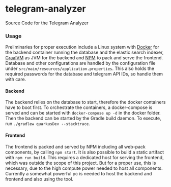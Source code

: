 # telegram-analyzer
Source Code for the Telegram Analyzer

### Usage
Preliminaries for proper execution include a Linux system with [Docker](https://www.docker.com/) for the backend container running the database and the elastic search indexer, [GraalVM](https://www.graalvm.org/) as JVM for the backend and [NPM](https://www.npmjs.com/) to pack and serve the frontend. Database and other configurations are handled by the configuration file under `src/main/resources/application.properties`. This also holds the required passwords for the database and telegram API IDs, so handle them with care.
	
#### Backend
The backend relies on the database to start, therefore the docker containers have to boot first. To orchestrate the containers, a docker-compose is served and can be started with `docker-compose up -d` in the docker folder. Then the backend can be started by the Gradle build daemon. To execute, run `./gradlew quarkusDev --stacktrace`.
	
#### Frontend
The frontend is packed and served by NPM including all web-pack components, by calling `npm start`. It is also possible to build a static artifact with `npm run build`. This requires a dedicated host for serving the frontend, which was outside the scope of this project. But for a proper use, this is necessary, due to the high compute power needed to host all components. Currently a somewhat powerful pc is needed to host the backend and frontend and also using the tool.
